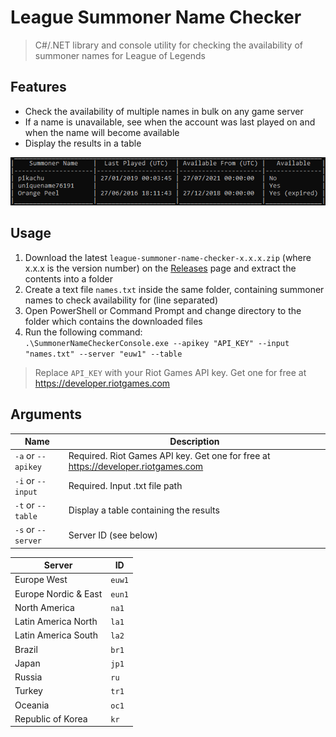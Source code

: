 # League Summoner Name Checker

> C#/.NET library and console utility for checking the availability of summoner names for League of Legends

## Features
- Check the availability of multiple names in bulk on any game server
- If a name is unavailable, see when the account was last played on and when the name will become available
- Display the results in a table

![screenshot](screenshot.png)

## Usage
1. Download the latest `league-summoner-name-checker-x.x.x.zip` (where x.x.x is the version number) on the [Releases](https://github.com/GeorgeGee/league-summoner-name-checker/releases) page and extract the contents into a folder
2. Create a text file `names.txt` inside the same folder, containing summoner names to check availability for (line separated)
3. Open PowerShell or Command Prompt and change directory to the folder which contains the downloaded files
4. Run the following command:  
`.\SummonerNameCheckerConsole.exe --apikey "API_KEY" --input "names.txt" --server "euw1" --table`
> Replace `API_KEY` with your Riot Games API key. Get one for free at https://developer.riotgames.com

## Arguments
Name|Description
-|-
`-a` or `--apikey`|Required. Riot Games API key. Get one for free at https://developer.riotgames.com 
`-i` or `--input`|Required. Input .txt file path
`-t` or `--table`|Display a table containing the results
`-s` or `--server`|Server ID (see below)

Server|ID
-|-
Europe West|`euw1`
Europe Nordic & East|`eun1`
North America|`na1`
Latin America North|`la1`
Latin America South|`la2`
Brazil|`br1`
Japan|`jp1`
Russia|`ru`
Turkey|`tr1`
Oceania|`oc1`
Republic of Korea|`kr`